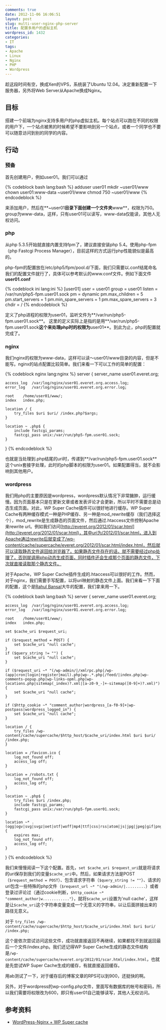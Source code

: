 ```yaml
---
comments: true
date: 2012-11-06 16:06:51
layout: post
slug: multi-user-nginx-php-server
title: 配置多用户的虚拟主机
wordpress_id: 1432
categories:
- IT
tags:
- Apache
- Linux
- Nginx
- PHP
- Wordpress
---
```


趁这段时间有空，换成Xen的VPS，系统装了Ubuntu 12.04。决定重新配置一下服务器，另外将Web Server从Apache换成Nginx。


## 目标


搭建一个前端为nginx支持多用户的php虚拟主机。每个站点可以跑在不同的权限的用户下，一个站点被黑的时候希望不要影响到另一个站点，或者一个同学也不要可以随意访问到别的同学的内容。


## 行动<!-- more -->




### 预备


首先创建用户，例如user01。我们可以通过

{% codeblock bash lang:bash %}
adduser user01
mkdir ~user01/www
chown user01:www-data ~user01/www
chmod 750 ~user01/www
{% endcodeblock %}

来添加用户，然后在**~user01**目录下面创建一个文件夹**www**，权限为750。group为www-data，这样，只有user01可以读写，www-data仅能读，其他人无权访问。


### php


从php 5.3.5开始就直接内置支持fpm了，建议直接安装php 5.4。使用php-fpm（php Fastcgi Process Manager），目前这样的方式运行php性能貌似是最高的。

php-fpm的配置放在/etc/php5/fpm/pool.d/下面，我们只需要以.conf结尾命名我们的配置文件就行了，具体可以参考默认的www.conf文件。例如下面文件**user01.conf**

{% codeblock ini lang:ini %}
[user01]
user = user01
group = user01
listen = /var/run/php5-fpm.user01.sock
pm = dynamic
pm.max_children = 5
pm.start_servers = 1
pm.min_spare_servers = 1
pm.max_spare_servers = 3
chdir = /
{% endcodeblock %}

定义了php进程的权限为user01，监听文件为**/var/run/php5-fpm.user01.sock**。
这里的定义实际上是指的是用**/var/run/php5-fpm.user01.sock**这个来处理php时的权限为**user01**。到此为止，php的配置就完成了。


### nginx


我们nginx的权限为www-data，这样可以读～user01/www目录的内容，但是不能写。nginx的站点配置比较简单。我们来看一下可以工作的简单的配置：

{% codeblock nginx lang:nginx %}
server {
    server_name user01.everet.org;

    access_log  /var/log/nginx/user01.everet.org.access.log;
    error_log   /var/log/nginx/user01.everet.org.error.log;

    root    /home/user01/www/;
    index   index.php;

    location / {
        try_files $uri $uri/ /index.php?$args;
    }

    location ~ .php$ {
        include fastcgi_params;
        fastcgi_pass unix:/var/run/php5-fpm.user01.sock;
    }
}
{% endcodeblock %}

也就是当处理到.php结尾的uri时，传递到**/var/run/php5-fpm.user01.sock**这个unix套接字处理，此时的php脚本的权限为user01。如果配置得当，就不会影响到其他用户。


### wordpress


我们用php的主要原因是wordpress，wordpress默认情况下非常臃肿，运行缓慢。因为页面基本只是在更新文章或者发表评论才会更新，所以平时不需要总是动态生成页面。对此，WP Super Cache插件可以很好地进行缓存。WP Super Cache有两种缓存模式一种是PHP缓存、另一种是mod_rewrite缓存（我们选择这个），mod_rewrite是生成静态的页面文件，然后通过.htaccess文件控制Apache来rewrite url。例如我们访问[http://everet.org/2012/01/scar.html](http://everet.org/2012/01/scar.html)，其中uri为/2012/01/scar.html，进入到Apache通过rewrite后就变成了/wp-content/cache/supercache/everet.org/2012/01/scar.html/index.html，然后就可以读取静态文件返回给浏览器了。如果静态文件存在的话，就不需要经过php处理了，否则就调用php动态生成页面，同时插件还会生成那个页面的静态文件，下次就直接读取那个静态文件。

对于Apache，WP Super Cache插件生成的.htaccess可以很好的工作。然而，对于nginx，我们需要手写配置，以将uri映射的静态文件上面。我们来看一下下面的配置，这个是[Rahul Bansal](http://rtcamp.com/author/rahul-bansal/)大牛的配置，我们拿来用一下。

{% codeblock bash lang:bash %}
server {
    server_name user01.everet.org;

    access_log 	/var/log/nginx/user01.everet.org.access.log;
    error_log 	/var/log/nginx/user01.everet.org.error.log;

    root	/home/user01/www/;
    index   index.php;

    set $cache_uri $request_uri;

    if ($request_method = POST) {
        set $cache_uri "null cache";
    }
    if ($query_string != "") {
        set $cache_uri "null cache";
    }

    if ($request_uri ~* "(/wp-admin/|/xmlrpc.php|/wp-(app|cron|login|register|mail).php|wp-.*.php|/feed/|index.php|wp-comments-popup.php|wp-links-opml.php|wp-locations.php|sitemap(_index)?.xml|[a-z0-9_-]+-sitemap([0-9]+)?.xml)") {
        set $cache_uri "null cache";
    }

    if ($http_cookie ~* "comment_author|wordpress_[a-f0-9]+|wp-postpass|wordpress_logged_in") {
        set $cache_uri "null cache";
    }

    location / {
        try_files /wp-content/cache/supercache/$http_host/$cache_uri/index.html $uri $uri/ /index.php;
    }

    location = /favicon.ico {
        log_not_found off;
        access_log off;
    }

    location = /robots.txt {
        log_not_found off;
        access_log off;
    }

    location ~ .php$ {
        try_files $uri /index.php;
        include fastcgi_params;
        fastcgi_pass unix:/var/run/php5-fpm.user01.sock;
    }	

    location ~* .(ogg|ogv|svg|svgz|oet|otf|woff|mp4|ttf|css|rss|atom|js|jpg|jpeg|gif|png|ico|zip|tgz|gz|rar|bz2|doc|xls|exe|ppt|tar|mid|midi|wav|mp3|bmp|rtf)$ {
        expires max;
        log_not_found off;
        access_log off;
    }
}
{% endcodeblock %}

我们来慢慢阅读一下这个配置。首先，`set $cache_uri $request_uri`就是将请求的uri保存到我们的变量`$cache_uri`中。然后，如果请求方法是POST（`$request_method = POST`）、包含请求字符串（`$query_string != ""`）、请求的uri包含一些特殊的php文件（`$request_url ~* "(/wp-admin/|.........`）或者登录过评论过（通过cookie判断，`$http_cookie ~* "comment_author|w............"`），就将`$cache_uri`设置为'null cache'，这样是让`$cache_uri`这个字符串变量变成一个无意义的字符串，以让后面拼接出来的路径无意义。

对于 `try_files /wp-content/cache/supercache/$http_host/$cache_uri/index.html $uri $uri/ /index.php;`

这个是依次尝试访问这些文件，成功就直接返回不再继续，如果都找不到就返回最后一个文件/index.php。我们还记得WP Super Cache生成的静态文件结构是`/wp-content/cache/supercache/everet.org/2012/01/scar.html/index.html`，也就是先尝试WP Super Cache生成的缓存，有就直接返回缓存。

用ab测试了一下，对于缓存后的博客文章的RPS可以到900，还挺快的啊。

另外，对于wordpress的wp-config.php文件，里面写有数据库的帐号和密码，所以我们需要将权限改为600，即只有user01自己能够读写，其他人无权访问。


## 参考资料
	
  * [WordPress-Nginx + WP Super cache](http://rtcamp.com/tutorials/wordpress-nginx-wp-super-cache/)


